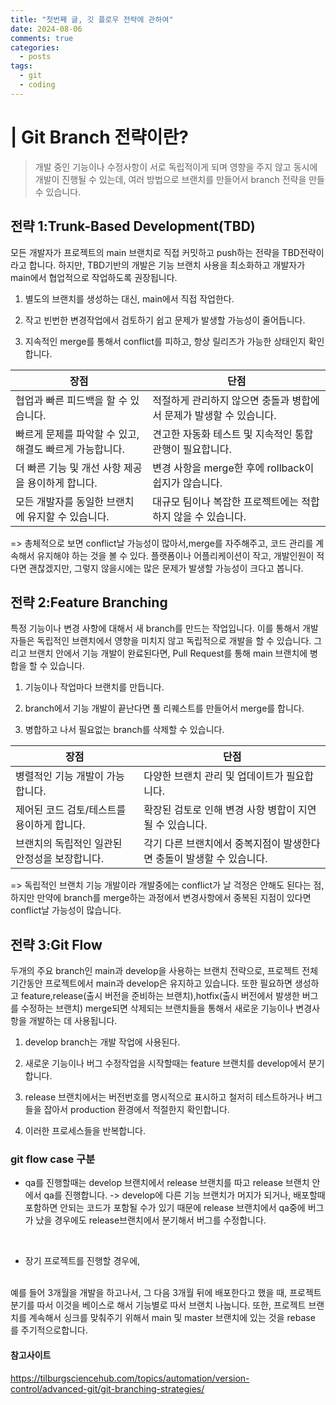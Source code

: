```yaml
---
title: "첫번째 글, 깃 플로우 전략에 관하여"
date: 2024-08-06
comments: true
categories:
  - posts
tags:
  - git
  - coding
---
```


# | Git Branch 전략이란?
> 개발 중인 기능이나 수정사항이 서로 독립적이게 되며 영향을 주지 않고 동시에 개발이 진행될 수 있는데, 여러 방법으로 브랜치를 만들어서 branch 전략을 만들 수 있습니다.

## 전략 1:Trunk-Based Development(TBD)
모든 개발자가 프로젝트의 main 브랜치로 직접 커밋하고 push하는 전략을 TBD전략이라고 합니다. 
하지만, TBD기반의 개발은 기능 브랜치 사용을 최소화하고 개발자가 main에서 협업적으로 작업하도록 권장됩니다.
1. 별도의 브랜치를 생성하는 대신, main에서 직접 작업한다.

2. 작고 빈번한 변경작업에서 검토하기 쉽고 문제가 발생할 가능성이 줄어듭니다.
 
3. 지속적인 merge를 통해서 conflict를 피하고, 항상 릴리즈가 가능한 상태인지 확인 합니다. 

| 장점                               | 단점                                     |
|----------------------------------|----------------------------------------|
| 협업과 빠른 피드백을 할 수 있습니다.            | 적절하게 관리하지 않으면 충돌과 병합에서 문제가 발생할 수 있습니다. |
| 빠르게 문제를 파악할 수 있고, 해결도 빠르게 가능합니다. | 견고한 자동화 테스트 및 지속적인 통합 관행이 필요합니다.       |
| 더 빠른 기능 및 개선 사항 제공을 용이하게 합니다.    | 변경 사항을 merge한 후에 rollback이 쉽지가 않습니다.   |
| 모든 개발자를 동일한 브랜치에 유지할 수 있습니다.     | 대규모 팀이나 복잡한 프로젝트에는 적합하지 않을 수 있습니다.     |

=> 총체적으로 보면 conflict날 가능성이 많아서,merge를 자주해주고, 코드 관리를 계속해서 유지해야 하는 것을 볼 수 있다. 플랫폼이나 어플리케이션이 작고, 개발인원이 적다면 괜찮겠지만, 그렇지 않을시에는 많은 문제가 발생할 가능성이 크다고 봅니다.

## 전략 2:Feature Branching
특정 기능이나 변경 사항에 대해서 새 branch를 만드는 작업입니다.
이를 통해서 개발자들은 독립적인 브랜치에서 영향을 미치지 않고 독립적으로 개발을 할 수 있습니다. 그리고 브랜치 안에서 기능 개발이 완료된다면, Pull Request를 통해 main 브랜치에 병합을 할 수 있습니다.


1. 기능이나 작업마다 브랜치를 만듭니다.

2. branch에서 기능 개발이 끝난다면 풀 리퀘스트를 만들어서 merge를 합니다.

3. 병합하고 나서 필요없는 branch를 삭제할 수 있습니다.


| 장점                        | 단점                                      |
|---------------------------|-----------------------------------------|
| 병렬적인 기능 개발이 가능합니다.        | 다양한 브랜치 관리 및 업데이트가 필요합니다.               |
| 제어된 코드 검토/테스트를 용이하게 합니다.  | 확장된 검토로 인해 변경 사항 병합이 지연될 수 있습니다.        |
| 브랜치의 독립적인 일관된 안정성을 보장합니다. | 각기 다른 브랜치에서 중복지점이 발생한다면 충돌이 발생할 수 있습니다. |

=> 독립적인 브랜치 기능 개발이라 개발중에는 conflict가 날 걱정은 안해도 된다는 점, 하지만 만약에 branch를 merge하는 과정에서 변경사항에서 중복된 지점이 있다면 conflict날 가능성이 많습니다.


## 전략 3:Git Flow
두개의 주요 branch인 main과 develop을 사용하는 브랜치 전략으로, 프로젝트 전체 기간동안 프로젝트에서 main과 develop은 유지하고 있습니다. 또한 필요하면 생성하고 feature,release(출시 버전을 준비하는 브랜치),hotfix(출시 버전에서 발생한 버그를 수정하는 브랜치) merge되면 삭제되는 브랜치들을 통해서 새로운 기능이나 변경사항을 개발하는 데 사용됩니다.



1. develop branch는 개발 작업에 사용된다.

2. 새로운 기능이나 버그 수정작업을 시작할때는 feature 브랜치를 develop에서 분기합니다.

3. release 브랜치에서는 버전번호를 명시적으로 표시하고 철저히 테스트하거나 버그들을 잡아서 production 환경에서 적절한지 확인합니다.

4. 이러한 프로세스들을 반복합니다.

### git flow case 구분

- qa를 진행할때는 develop 브랜치에서 release 브랜치를 따고 release 브랜치 안에서 qa를 진행합니다. -> develop에 다른 기능 브랜치가 머지가 되거나, 배포할때 포함하면 안되는 코드가 포함될 수가 있기 때문에 release 브랜치에서
qa중에 버그가 났을 경우에도 release브랜치에서 분기해서 버그를 수정합니다.

<br>

- 장기 프로젝트를 진행할 경우에,
<br>
예를 들어 3개월을 개발을 하고나서, 그 다음 3개월 뒤에 배포한다고 했을 때,
프로젝트 분기를 따서 이것을 베이스로 해서 기능별로 따서 브랜치 나눕니다.
또한, 프로젝트 브랜치를 계속해서 싱크를 맞춰주기 위해서 main 및 master 브랜치에 있는 것을 rebase 를 주기적으로합니다.


#### 참고사이트
https://tilburgsciencehub.com/topics/automation/version-control/advanced-git/git-branching-strategies/